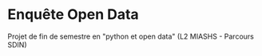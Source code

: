 # Enquête Open Data

Projet de fin de semestre en "python et open data" (L2 MIASHS - Parcours SDIN) 